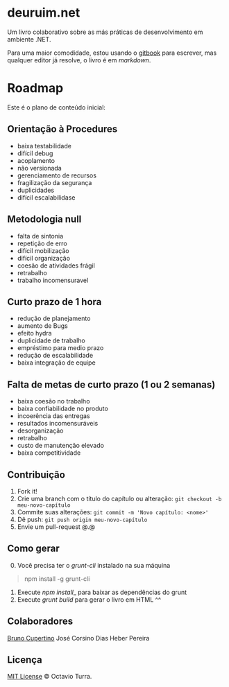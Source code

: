 deuruim.net
===========

Um livro colaborativo sobre as más práticas de desenvolvimento em ambiente .NET. 

Para uma maior comodidade, estou usando o [gitbook](http://www.gitbook.io/) para escrever, mas qualquer editor já resolve, o livro é em _markdown_.

Roadmap
===========

Este é o plano de conteúdo inicial:

Orientação à Procedures
-----------------------
- baixa testabilidade
- difícil debug
- acoplamento
- não versionada
- gerenciamento de recursos
- fragilização da segurança 
- duplicidades
- difícil escalabilidase

Metodologia null
-----------------------
- falta de sintonia
- repetição de erro
- difícil mobilização
- difícil organização
- coesão de atividades frágil
- retrabalho
- trabalho incomensuravel

Curto prazo de 1 hora
-----------------------
- redução de planejamento
- aumento de Bugs
- efeito hydra
- duplicidade de trabalho
- empréstimo para medio prazo
- redução de escalabilidade
- baixa integração de equipe 
 
Falta de metas de curto prazo (1 ou 2 semanas)
-----------------------
- baixa coesão no trabalho
- baixa confiabilidade no produto
- incoerência das entregas
- resultados incomensuráveis
- desorganização
- retrabalho
- custo de manutenção elevado
- baixa competitividade

## Contribuição

1. Fork it!
2. Crie uma branch com o título do capítulo ou alteração: `git checkout -b meu-novo-capítulo`
3. Commite suas alterações: `git commit -m 'Novo capítulo: <nome>'`
4. Dê push: `git push origin meu-novo-capítulo`
5. Envie um pull-request @.@

## Como gerar

0. Você precisa ter o _grunt-cli_ instalado na sua máquina

> npm install -g grunt-cli

1. Execute _npm install__ para baixar as dependências do grunt
2. Execute _grunt build_ para gerar o livro em HTML ^^


## Colaboradores

[Bruno Cupertino](https://github.com/BrunoCupertino)
José Corsino Dias
Heber Pereira

## Licença

[MIT License](http://octavioturra.mit-license.org/) © Octavio Turra.
